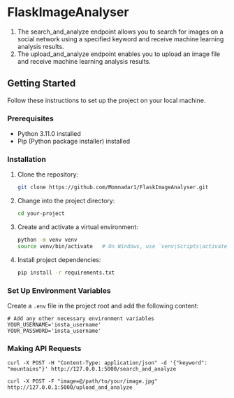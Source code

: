 # FlaskImageAnalyser

1. The search_and_analyze endpoint allows you to search for images on a social network using a specified keyword and receive machine learning analysis results.
2. The upload_and_analyze endpoint enables you to upload an image file and receive machine learning analysis results.


## Getting Started

Follow these instructions to set up the project on your local machine.

### Prerequisites

- Python 3.11.0 installed
- Pip (Python package installer) installed

### Installation

1. Clone the repository:

    ```bash
    git clone https://github.com/Momnadar1/FlaskImageAnalyser.git
    ```

2. Change into the project directory:

    ```bash
    cd your-project
    ```

3. Create and activate a virtual environment:

    ```bash
    python -m venv venv
    source venv/bin/activate   # On Windows, use `venv\Scripts\activate`
    ```

4. Install project dependencies:

    ```bash
    pip install -r requirements.txt
    ```

### Set Up Environment Variables

Create a `.env` file in the project root and add the following content:

```plaintext
# Add any other necessary environment variables
YOUR_USERNAME='insta_username'
YOUR_PASSWORD='insta_username'
```

### Making API Requests

    curl -X POST -H "Content-Type: application/json" -d '{"keyword": "mountains"}' http://127.0.0.1:5000/search_and_analyze

    curl -X POST -F "image=@/path/to/your/image.jpg" http://127.0.0.1:5000/upload_and_analyze
